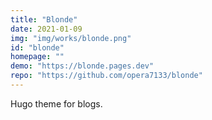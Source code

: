 ```yaml
---
title: "Blonde"
date: 2021-01-09 
img: "img/works/blonde.png"
id: "blonde"
homepage: ""
demo: "https://blonde.pages.dev"
repo: "https://github.com/opera7133/blonde"
---
```


Hugo theme for blogs.